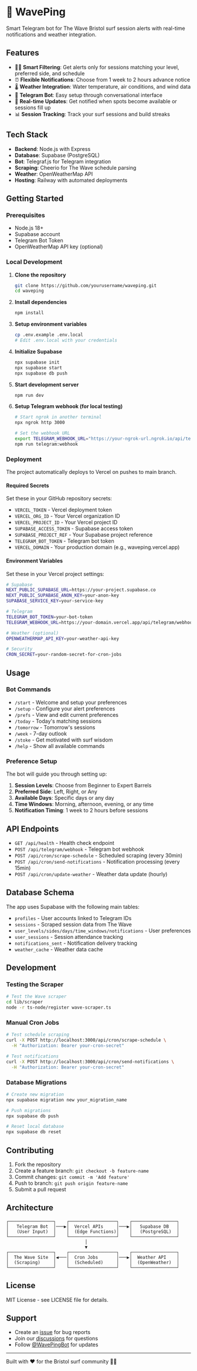 # 🌊 WavePing

Smart Telegram bot for The Wave Bristol surf session alerts with real-time notifications and weather integration.

## Features

- 🏄‍♂️ **Smart Filtering**: Get alerts only for sessions matching your level, preferred side, and schedule
- ⏰ **Flexible Notifications**: Choose from 1 week to 2 hours advance notice
- 🌡️ **Weather Integration**: Water temperature, air conditions, and wind data
- 📱 **Telegram Bot**: Easy setup through conversational interface
- 🔄 **Real-time Updates**: Get notified when spots become available or sessions fill up
- 📊 **Session Tracking**: Track your surf sessions and build streaks

## Tech Stack

- **Backend**: Node.js with Express
- **Database**: Supabase (PostgreSQL)
- **Bot**: Telegraf.js for Telegram integration
- **Scraping**: Cheerio for The Wave schedule parsing
- **Weather**: OpenWeatherMap API
- **Hosting**: Railway with automated deployments

## Getting Started

### Prerequisites

- Node.js 18+
- Supabase account
- Telegram Bot Token
- OpenWeatherMap API key (optional)

### Local Development

1. **Clone the repository**
   ```bash
   git clone https://github.com/yourusername/waveping.git
   cd waveping
   ```

2. **Install dependencies**
   ```bash
   npm install
   ```

3. **Setup environment variables**
   ```bash
   cp .env.example .env.local
   # Edit .env.local with your credentials
   ```

4. **Initialize Supabase**
   ```bash
   npx supabase init
   npx supabase start
   npx supabase db push
   ```

5. **Start development server**
   ```bash
   npm run dev
   ```

6. **Setup Telegram webhook (for local testing)**
   ```bash
   # Start ngrok in another terminal
   npx ngrok http 3000
   
   # Set the webhook URL
   export TELEGRAM_WEBHOOK_URL="https://your-ngrok-url.ngrok.io/api/telegram/webhook"
   npm run telegram:webhook
   ```

### Deployment

The project automatically deploys to Vercel on pushes to main branch.

#### Required Secrets

Set these in your GitHub repository secrets:

- `VERCEL_TOKEN` - Vercel deployment token
- `VERCEL_ORG_ID` - Your Vercel organization ID
- `VERCEL_PROJECT_ID` - Your Vercel project ID
- `SUPABASE_ACCESS_TOKEN` - Supabase access token
- `SUPABASE_PROJECT_REF` - Your Supabase project reference
- `TELEGRAM_BOT_TOKEN` - Telegram bot token
- `VERCEL_DOMAIN` - Your production domain (e.g., waveping.vercel.app)

#### Environment Variables

Set these in your Vercel project settings:

```bash
# Supabase
NEXT_PUBLIC_SUPABASE_URL=https://your-project.supabase.co
NEXT_PUBLIC_SUPABASE_ANON_KEY=your-anon-key
SUPABASE_SERVICE_KEY=your-service-key

# Telegram
TELEGRAM_BOT_TOKEN=your-bot-token
TELEGRAM_WEBHOOK_URL=https://your-domain.vercel.app/api/telegram/webhook

# Weather (optional)
OPENWEATHERMAP_API_KEY=your-weather-api-key

# Security
CRON_SECRET=your-random-secret-for-cron-jobs
```

## Usage

### Bot Commands

- `/start` - Welcome and setup your preferences
- `/setup` - Configure your alert preferences
- `/prefs` - View and edit current preferences
- `/today` - Today's matching sessions
- `/tomorrow` - Tomorrow's sessions
- `/week` - 7-day outlook
- `/stoke` - Get motivated with surf wisdom
- `/help` - Show all available commands

### Preference Setup

The bot will guide you through setting up:

1. **Session Levels**: Choose from Beginner to Expert Barrels
2. **Preferred Side**: Left, Right, or Any
3. **Available Days**: Specific days or any day
4. **Time Windows**: Morning, afternoon, evening, or any time
5. **Notification Timing**: 1 week to 2 hours before sessions

## API Endpoints

- `GET /api/health` - Health check endpoint
- `POST /api/telegram/webhook` - Telegram bot webhook
- `POST /api/cron/scrape-schedule` - Scheduled scraping (every 30min)
- `POST /api/cron/send-notifications` - Notification processing (every 15min)
- `POST /api/cron/update-weather` - Weather data update (hourly)

## Database Schema

The app uses Supabase with the following main tables:

- `profiles` - User accounts linked to Telegram IDs
- `sessions` - Scraped session data from The Wave
- `user_levels/sides/days/time_windows/notifications` - User preferences
- `user_sessions` - Session attendance tracking
- `notifications_sent` - Notification delivery tracking
- `weather_cache` - Weather data cache

## Development

### Testing the Scraper

```bash
# Test the Wave scraper
cd lib/scraper
node -r ts-node/register wave-scraper.ts
```

### Manual Cron Jobs

```bash
# Test schedule scraping
curl -X POST http://localhost:3000/api/cron/scrape-schedule \
  -H "Authorization: Bearer your-cron-secret"

# Test notifications
curl -X POST http://localhost:3000/api/cron/send-notifications \
  -H "Authorization: Bearer your-cron-secret"
```

### Database Migrations

```bash
# Create new migration
npx supabase migration new your_migration_name

# Push migrations
npx supabase db push

# Reset local database
npx supabase db reset
```

## Contributing

1. Fork the repository
2. Create a feature branch: `git checkout -b feature-name`
3. Commit changes: `git commit -m 'Add feature'`
4. Push to branch: `git push origin feature-name`
5. Submit a pull request

## Architecture

```
┌─────────────────┐    ┌──────────────────┐    ┌─────────────────┐
│   Telegram Bot  │───▶│  Vercel APIs     │───▶│   Supabase DB   │
│   (User Input)  │    │  (Edge Functions)│    │   (PostgreSQL)  │
└─────────────────┘    └──────────────────┘    └─────────────────┘
                              │
                              ▼
┌─────────────────┐    ┌──────────────────┐    ┌─────────────────┐
│  The Wave Site  │◀───│  Cron Jobs       │───▶│  Weather API    │
│  (Scraping)     │    │  (Scheduled)     │    │  (OpenWeather)  │
└─────────────────┘    └──────────────────┘    └─────────────────┘
```

## License

MIT License - see LICENSE file for details.

## Support

- Create an [issue](https://github.com/yourusername/waveping/issues) for bug reports
- Join our [discussions](https://github.com/yourusername/waveping/discussions) for questions
- Follow [@WavePingBot](https://t.me/WavePingBot) for updates

---

Built with ❤️ for the Bristol surf community 🏄‍♂️